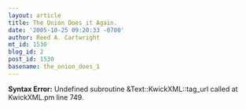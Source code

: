 ```yaml
---
layout: article
title: The Onion Does it Again.
date: '2005-10-25 09:20:33 -0700'
author: Reed A. Cartwright
mt_id: 1530
blog_id: 2
post_id: 1530
basename: the_onion_does_1
---
```

<p><strong>Syntax Error:</strong> Undefined subroutine &Text::KwickXML::tag_url called at KwickXML.pm line 749.
</p>
